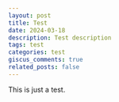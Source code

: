 ```yaml
---
layout: post
title: Test
date: 2024-03-18
description: Test description
tags: test
categories: test
giscus_comments: true
related_posts: false
---
```


This is just a test.
